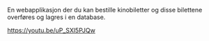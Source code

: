 En webapplikasjon der du kan bestille kinobiletter og disse bilettene overføres og lagres i en database.

https://youtu.be/uP_SXl5PJQw